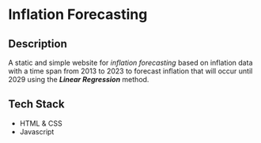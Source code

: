 # Inflation Forecasting

## Description
A static and simple website for _inflation forecasting_ based on inflation data with a time span from 2013 to 2023 to forecast inflation that will occur until 2029 using the **_Linear Regression_** method.

## Tech Stack
- HTML & CSS
- Javascript
